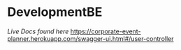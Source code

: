 # DevelopmentBE

*Live Docs found here*
https://corporate-event-planner.herokuapp.com/swagger-ui.html#/user-controller
